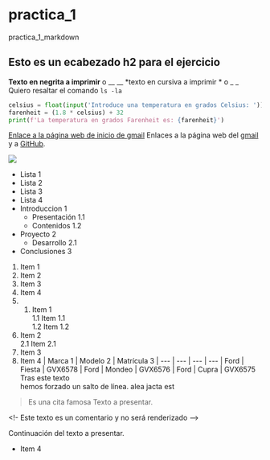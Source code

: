 # practica_1
practica_1_markdown
## Esto es un ecabezado h2 para el ejercicio
**Texto en negrita a imprimir** o __ __
*texto en cursiva a imprimir * o _ _
Quiero resaltar el comando `ls -la`
```python
celsius = float(input('Introduce una temperatura en grados Celsius: '))
farenheit = (1.8 * celsius) + 32
print(f'La temperatura en grados Farenheit es: {farenheit}')
```
[Enlace a la página web de inicio de gmail](https://workspace.google.com/intl/es/gmail/)
Enlaces a la página web del [gmail][1] y a [GitHub][2].

[1]: https://workspace.google.com/intl/es/gmail/
[2]: https://github.com
![](https://pxhere.com/es/photo/1401452)
* Lista 1
* Lista 2
* Lista 3
* Lista 4
* Introduccion 1
  * Presentación 1.1
  * Contenidos 1.2
* Proyecto 2
  * Desarrollo 2.1
* Conclusiones 3
1. Item 1
2. Item 2
3. Item 3
4. Item 4
5. 1. Item 1  
  1.1 Item 1.1  
  1.2 Item 1.2  
2. Item 2  
  2.1 Item 2.1  
3. Item 3  
4. Item 4
| Marca 1 | Modelo 2 | Matrícula 3
| --- | --- | --- | ---
| Ford | Fiesta | GVX6578
| Ford | Mondeo | GVX6576
| Ford | Cupra | GVX6575
Tras este texto    
hemos forzado un salto de línea.
alea jacta est
> Es una cita famosa
Texto a presentar.

<!- Este texto es un comentario y no será renderizado -->

Continuación del texto a presentar.
* Item 4


